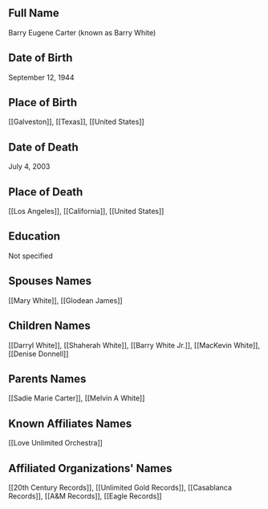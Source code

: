 ## Full Name
Barry Eugene Carter (known as Barry White)

## Date of Birth
September 12, 1944

## Place of Birth
[[Galveston]], [[Texas]], [[United States]]

## Date of Death
July 4, 2003

## Place of Death
[[Los Angeles]], [[California]], [[United States]]

## Education
Not specified

## Spouses Names
[[Mary White]], [[Glodean James]]

## Children Names
[[Darryl White]], [[Shaherah White]], [[Barry White Jr.]], [[MacKevin White]], [[Denise Donnell]]

## Parents Names
[[Sadie Marie Carter]], [[Melvin A White]]

## Known Affiliates Names
[[Love Unlimited Orchestra]]

## Affiliated Organizations' Names
[[20th Century Records]], [[Unlimited Gold Records]], [[Casablanca Records]], [[A&M Records]], [[Eagle Records]]